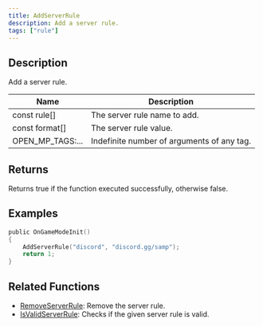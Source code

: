 ```yaml
---
title: AddServerRule
description: Add a server rule.
tags: ["rule"]
---
```


<VersionWarn version='omp v1.1.0.2612' />

## Description

Add a server rule.

| Name             | Description                                |
| ---------------- | ------------------------------------------ |
| const rule[]     | The server rule name to add.               |
| const format[]   | The server rule value.                     |
| OPEN_MP_TAGS:... | Indefinite number of arguments of any tag. |

## Returns

Returns true if the function executed successfully, otherwise false.

## Examples

```c
public OnGameModeInit()
{
    AddServerRule("discord", "discord.gg/samp");
    return 1;
}
```

## Related Functions

- [RemoveServerRule](RemoveServerRule): Remove the server rule.
- [IsValidServerRule](IsValidServerRule): Checks if the given server rule is valid.
